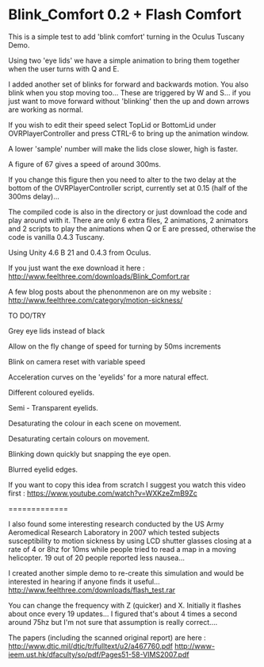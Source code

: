 Blink_Comfort 0.2 + Flash Comfort
=============

This is a simple test to add 'blink comfort' turning in the Oculus Tuscany Demo.

Using two 'eye lids' we have a simple animation to bring them together when the user turns with Q and E.

I added another set of blinks for forward and backwards motion. You also blink when you stop moving too... These are triggered by W and S... if you just want to move forward without 'blinking' then the up and down arrows are working as normal.

If you wish to edit their speed select TopLid or BottomLid under OVRPlayerController and press CTRL-6 to bring up the animation window. 

A lower 'sample' number will make the lids close slower, high is faster. 

A figure of 67 gives a speed of around 300ms.

If you change this figure then you need to alter to the two delay at the bottom of the OVRPlayerController script, currently set at 0.15 (half of the 300ms delay)...

The compiled code is also in the directory or just download the code and play around with it. There are only 6 extra files, 2 animations, 2 animators and 2 scripts to play the animations when Q or E are pressed, otherwise the code is vanilla 0.4.3 Tuscany.

Using Unity 4.6 B 21 and 0.4.3 from Oculus.

If you just want the exe download it here :  http://www.feelthree.com/downloads/Blink_Comfort.rar

A few blog posts about the phenonmenon are on my website : http://www.feelthree.com/category/motion-sickness/

TO DO/TRY

Grey eye lids instead of black

Allow on the fly change of speed for turning by 50ms increments

Blink on camera reset with variable speed

Acceleration curves on the 'eyelids' for a more natural effect.

Different coloured eyelids.

Semi - Transparent eyelids.

Desaturating the colour in each scene on movement.

Desaturating certain colours on movement.

Blinking down quickly but snapping the eye open.

Blurred eyelid edges.

If you want to copy this idea from scratch I suggest you watch this video first :
https://www.youtube.com/watch?v=WXKzeZmB9Zc

=============

I also found some interesting research conducted by the US Army Aeromedical Research Laboratory in 2007 which tested subjects susceptibility to motion sickness by using LCD shutter glasses closing at a rate of 4 or 8hz for 10ms while people tried to read a map in a moving helicopter. 19 out of 20 people reported less nausea...

I created another simple demo to re-create this simulation and would be interested in hearing if anyone finds it useful... http://www.feelthree.com/downloads/flash_test.rar

You can change the frequency with Z (quicker) and X. Initially it flashes about once every 19 updates... I figured that's about 4 times a second around 75hz but I'm not sure that assumption is really correct....

The papers (including the scanned original report) are here :
http://www.dtic.mil/dtic/tr/fulltext/u2/a467760.pdf
http://www-ieem.ust.hk/dfaculty/so/pdf/Pages51-58-VIMS2007.pdf
